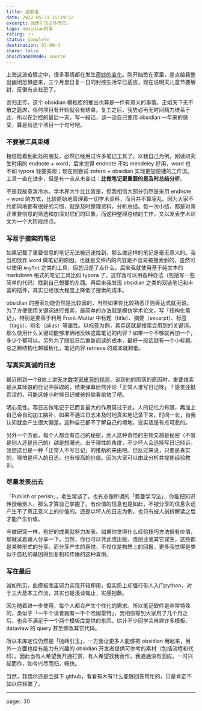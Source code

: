 ```yaml
---
title: 结束语
date: 2022-05-31 15:19:22
excerpt: 抛砖引玉之作而已。
tags: obsidian附录 
rating: ⭐⭐
status: complete
destination: 03-99-4 
share: false
obsidianUIMode: source
---
```


上海这波疫情之中，很多事情都在发生[奇妙的变化](https://mp.weixin.qq.com/s/4_n6fX34M70ucR5l6fYjSA)。刚开始憋在家里，差点给我整出幽闭恐惧症来，三个月里日复一日的封控生活早已适应，现在说明天儿童节要解封，反倒有点社恐了。

言归正传，这个 obsidian 模板库的推出也算是一件有意义的事情。正如天下无不散之筵席，任何项目有开始就会有结束。复工之后，我势必再无时间精力维系于此，所以在封控的最后一天，写一段话，谈一谈自己使用 obsidian 一年来的感受，算是给这个项目一个句号吧。

### 不要被工具束缚

相信能看到此处的朋友，必然已经用过许多笔记工具了。以我自己为例，刚读研究生时用的 endnote + word，后来觉得 endnote 不如 mendeley 好用，word 也不如 typora 轻便美观；现在则尝试 zotero + obsidian 实现更加便捷的工作流。工具一直在进步，但是有一点从未变过：**比做笔记更重要的是及时总结分析**。

不是我故意泼冷水。学术界大牛比比皆是，但我相信大部分仍然是采用 endnote + word 的方式，比较原始地管理着一切学术资料，而且并不算凌乱。因为大家不约而同地都有很好的习惯，就是及时整理资料，分析总结。每一次小结，都是对真正重要信息的筛选和加深对它们的印象。而这种整理总结的工作，又以发表学术论文为一个大阶段终点。

### 写易于搜索的笔记 

如果记载了重要信息的笔记无法被迅速找到，那么做这样的笔记是毫无意义的。我当初放弃 word 做笔记的原因，也就是文件内的内容是不容易被搜索到的，虽然可以使用 `AnyTxt` 之类的工具，但总归差了点什么。后来我就使用基于纯文本的 markdown 格式的笔记工具比如 typora 了，这样我可以用各种办法（包括写一些简单的代码）找到自己想要的东西。再后来我发现 obsidian 之类的双链笔记和丰富的插件，其实已经很大程度上降低了搜索的成本。

obsidian 的搜索功能仍然是比较弱的，当然如果你比较熟悉正则表达式就另说。为了方便使用关键词进行搜索，最简单的办法就是模仿学术论文，写「结构化笔记」，特别是要善于利用 Front-Matter 中标题（title）、摘要（excerpt）、标签（tags）、别名（alias）等属性。以标签为例，其实这就是搜索会用到的关键词，那么使用什么关键词能够准确地反映这篇笔记的内容？如果一个不够就再加一个，多少个都可以。另外为了降低日后重新阅读的成本，最好一段话就有一个小标题。总之越结构化越模板化，笔记内容 retrieve 的成本就越低。

### 写真实真诚的日志

最近刷到一个B站上讲[天才数学家皮茨的视频](https://www.bilibili.com/video/BV1y5411D7a6)，谈到他的陨落的原因时，重要线索是从其师娘的日记中获取的，结果弹幕居然评论「正常人谁写日记呀」？感觉还挺荒谬的，可能这娃小时候日记被爸妈偷看偷怕了吧。

明心见性。写日志做笔记于已而言最大的作用莫过于此。人的记忆力有限，再加上自己会自动加工脑补，如果不通过日志来及时地真实地记录下来，时间一长，自我认知就会产生很大偏差。这种自己都不了解自己的境地，说实话是有点可悲的。

另外一个方面，每个人都会有自己的秘密，而人这种奇怪的生物又越是秘密（不管是别人还是自己的）越是想曝光。出于理性的角度，不少坏人会选择写日记倾诉。我想这也是一种「正常人不写日记」的推断的来由吧。但反过来说，只要是真实的，哪怕是坏人的日志，也有很高的价值。因为大家可以由此分析并提炼经验教训。


### 尽量发表出去

「Publish or perish」，老生常谈了。也有点像所谓的「费曼学习法」，你能把知识传授给别人，那么才算自己掌握了。有价值的信息也是如此，不被分享的信息永远产生不了真正意义上的价值的。还是以坏人的日志为例，也只有被人剖析解读之后才能产生价值。

与做研究一样，有好的成果就努力发表。如果你觉得什么经验技巧方法很有价值，那就试着跟人分享一下。当然，你也可以凭此或出版、或创业或其它谋生，这些都是某种形式的分享。而分享产生的喜悦，不仅仅是物质上的回报，更多我觉得是类似于自私的基因得到复制和传播的这种喜悦。


### 写在最后

诚如所见，此模板库虽努力实现开箱即用，但实质上却强行带人入门python，对于三大基本工作流，其实也是浅谈辄止，实感抱歉。

因为随着进一步使用，每个人都会产生个性化的需求。所以笔记软件是非常特殊的，类似于「一千个读者就有一千个哈姆雷特」，我相信等到大家用了几个月之后，也会不满足于一个两个模板库提供的东西。估计不少同学会自建许多模板、dataview 的 query 甚至修改其它代码。

所以本库定位仍然是「抛砖引玉」，一方面让更多人能够把 obsidian 用起来，另外一方面也给有能力有兴趣的 obsidian 开发者提供可参考的素材（包括流程和代码）。因此当有人希望我开通打赏，有人希望找我合作，我通通没有回应。一时兴起而作，如今兴尽而归，畅快。

当然，我偶尔还是会逛下 github，看看有木有什么能够回答帮忙的，只是肯定不如以往频繁了。

---

page:: 30
